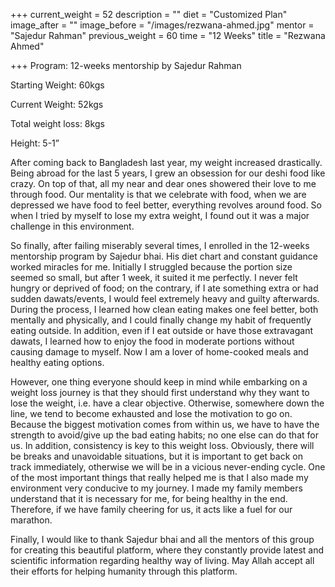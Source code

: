 +++
current_weight = 52
description = ""
diet = "Customized Plan"
image_after = ""
image_before = "/images/rezwana-ahmed.jpg"
mentor = "Sajedur Rahman"
previous_weight = 60
time = "12 Weeks"
title = "Rezwana Ahmed"

+++
Program: 12-weeks mentorship by Sajedur Rahman

Starting Weight: 60kgs

Current Weight: 52kgs

Total weight loss: 8kgs

Height: 5-1”

After coming back to Bangladesh last year, my weight increased drastically. Being abroad for the last 5 years, I grew an obsession for our deshi food like crazy. On top of that, all my near and dear ones showered their love to me through food. Our mentality is that we celebrate with food, when we are depressed we have food to feel better, everything revolves around food. So when I tried by myself to lose my extra weight, I found out it was a major challenge in this environment.

So finally, after failing miserably several times, I enrolled in the 12-weeks mentorship program by Sajedur bhai. His diet chart and constant guidance worked miracles for me. Initially I struggled because the portion size seemed so small, but after 1 week, it suited it me perfectly. I never felt hungry or deprived of food; on the contrary, if I ate something extra or had sudden dawats/events, I would feel extremely heavy and guilty afterwards. During the process, I learned how clean eating makes one feel better, both mentally and physically, and I could finally change my habit of frequently eating outside. In addition, even if I eat outside or have those extravagant dawats, I learned how to enjoy the food in moderate portions without causing damage to myself. Now I am a lover of home-cooked meals and healthy eating options.

However, one thing everyone should keep in mind while embarking on a weight loss journey is that they should first understand why they want to lose the weight, i.e. have a clear objective. Otherwise, somewhere down the line, we tend to become exhausted and lose the motivation to go on. Because the biggest motivation comes from within us, we have to have the strength to avoid/give up the bad eating habits; no one else can do that for us. In addition, consistency is key to this weight loss. Obviously, there will be breaks and unavoidable situations, but it is important to get back on track immediately, otherwise we will be in a vicious never-ending cycle. One of the most important things that really helped me is that I also made my environment very conducive to my journey. I made my family members understand that it is necessary for me, for being healthy in the end. Therefore, if we have family cheering for us, it acts like a fuel for our marathon.

Finally, I would like to thank Sajedur bhai and all the mentors of this group for creating this beautiful platform, where they constantly provide latest and scientific information regarding healthy way of living. May Allah accept all their efforts for helping humanity through this platform.